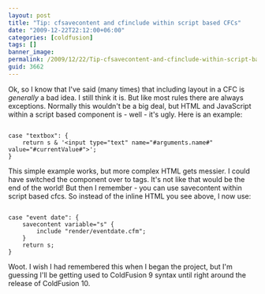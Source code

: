 ```yaml
---
layout: post
title: "Tip: cfsavecontent and cfinclude within script based CFCs"
date: "2009-12-22T22:12:00+06:00"
categories: [coldfusion]
tags: []
banner_image: 
permalink: /2009/12/22/Tip-cfsavecontent-and-cfinclude-within-script-based-CFCs
guid: 3662
---
```


Ok, so I know that I've said (many times) that including layout in a CFC is <i>generally</i> a bad idea. I still think it is. But like most rules there are always exceptions. Normally this wouldn't be a big deal, but HTML and JavaScript within a script based component is - well - it's ugly. Here is an example:

<code>
case "textbox": {
	return s & '&lt;input type="text" name="#arguments.name#" value="#currentValue#"&gt;';
}
</code>

This simple example works, but more complex HTML gets messier. I could have switched the component over to tags. It's not like that would be the end of the world! But then I remember - you can use savecontent within script based cfcs. So instead of the inline HTML you see above, I now use:

<code>
case "event date": {
	savecontent variable="s" {
		include "render/eventdate.cfm";
	}
	return s;
}
</code>

Woot. I wish I had remembered this when I began the project, but I'm guessing I'll be getting used to ColdFusion 9 syntax until right around the release of ColdFusion 10.